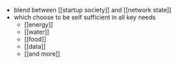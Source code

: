 - blend between [[startup society]] and [[network state]]
- which choose to be self sufficient in all key needs
	- [[energy]]
	- [[water]]
	- [[food]]
	- [[data]]
	- [[and more]]